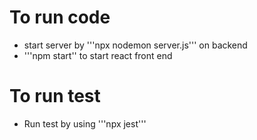 # To run code
- start server by '''npx nodemon server.js''' on backend
- '''npm start'' to start react front end

# To run test
- Run test by using '''npx jest'''